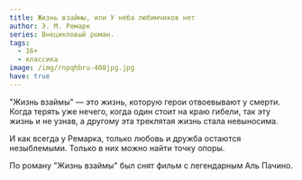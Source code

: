 ```yaml
---
title: Жизнь взаймы, или У неба любимчиков нет
author: Э. М. Ремарк
series: Внецикловый роман.
tags:
  - 16+
  - классика
image: /img/rnpqhbru-408jpg.jpg
have: true
---
```

"Жизнь взаймы" — это жизнь, которую герои отвоевывают у смерти. Когда терять уже нечего, когда один стоит на краю гибели, так эту жизнь и не узнав, а другому эта треклятая жизнь стала невыносима.

И как всегда у Ремарка, только любовь и дружба остаются незыблемыми. Только в них можно найти точку опоры.

По роману "Жизнь взаймы" был снят фильм с легендарным Аль Пачино.